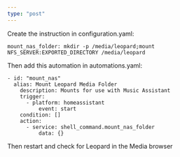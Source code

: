 ```yaml
---
type: "post"
---
```


Create the instruction in configuration.yaml:


`mount_nas_folder: mkdir -p /media/leopard;mount NFS_SERVER:EXPORTED_DIRECTORY /media/leopard`


Then add this automation in automations.yaml:

```
- id: "mount_nas"
  alias: Mount Leopard Media Folder
	description: Mounts for use with Music Assistant
	trigger:
	  - platform: homeassistant
		  event: start
	condition: []
	action:
	  - service: shell_command.mount_nas_folder
		  data: {}
```

Then restart and check for Leopard in the Media browser
